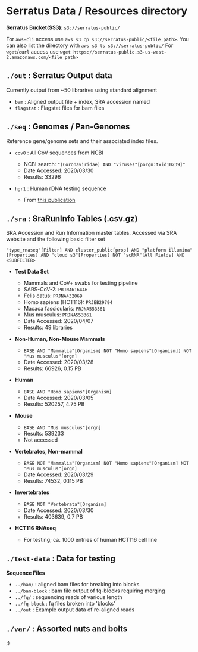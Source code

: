 # Serratus Data / Resources directory

**Serratus Bucket($S3)**: `s3://serratus-public/`

For `aws-cli` access use `aws s3 cp s3://serratus-public/<file_path>`.
You can also list the directory with `aws s3 ls s3://serratus-public/`
For `wget`/`curl` access use `wget https://serratus-public.s3-us-west-2.amazonaws.com/<file_path>`

## `./out` : Serratus Output data
Currently output from ~50 librarires using standard alignment
- `bam` : Aligned output file + index, SRA accession named
- `flagstat` : Flagstat files for bam files

## `./seq` : Genomes / Pan-Genomes
Reference gene/genome sets and their associated index files.

- `cov0`  : All CoV sequences from NCBI
	- NCBI search: `"(Coronaviridae) AND "viruses"[porgn:txid10239]"`
	- Date Accessed: 2020/03/30
	- Results: 33296

- `hgr1`  : Human rDNA testing sequence
	- From [this publication](https://www.biorxiv.org/content/10.1101/118760v2)


## `./sra` : SraRunInfo Tables (.csv.gz)
SRA Accession and Run Information master tables. Accessed via SRA website and the following basic filter set

```
"type_rnaseq"[Filter] AND cluster_public[prop] AND "platform illumina"[Properties] AND "cloud s3"[Properties] NOT "scRNA"[All Fields] AND <SUBFILTER>
```

- **Test Data Set**
	- Mammals and CoV+ swabs for testing pipeline
	- SARS-CoV-2: `PRJNA616446`
	- Felis catus: `PRJNA432069`
	- Homo sapiens (HCT116): `PRJEB29794`
	- Macaca fascicularis: `PRJNA553361`
	- Mus musculus: `PRJNA553361`
	- Date Accessed: 2020/04/07
	- Results: 49 libraries

- **Non-Human, Non-Mouse Mammals**
	- `BASE AND "Mammalia"[Organism] NOT "Homo sapiens"[Organism]) NOT "Mus musculus"[orgn]`
	- Date Accessed: 2020/03/28
	- Results: 66926, 0.15 PB

- **Human**
	- `BASE AND "Homo sapiens"[Organism]`
	- Date Accessed: 2020/03/05
	- Results: 520257, 4.75 PB

- **Mouse**
	- `BASE AND "Mus musculus"[orgn]`
	- Results: 539233
	- Not accessed

- **Vertebrates, Non-mammal**
	- `BASE NOT "Mammalia"[Organism] NOT "Homo sapiens"[Organism] NOT "Mus musculus"[orgn]`
	- Date Accessed: 2020/03/29
	- Results: 74532, 0.115 PB

- **Invertebrates**
	- `BASE NOT "Vertebrata"[Organism]`
	- Date Accessed: 2020/03/30
	- Results: 403639, 0.7 PB

- **HCT116 RNAseq**
	- For testing; ca. 1000 entries of human HCT116 cell line


## `./test-data` : Data for testing

**Sequence Files**
- `../bam/` : aligned bam files for breaking into blocks
- `../bam-block` : bam file output of fq-blocks requiring merging
- `../fq/`  : sequencing reads of various length
- `../fq-block` : fq files broken into 'blocks'
- `../out` : Example output data of re-aligned reads

## `./var/` : Assorted nuts and bolts
;)


